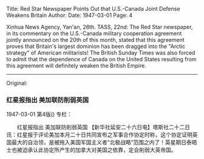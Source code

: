 Title: Red Star Newspaper Points Out that U.S.-Canada Joint Defense Weakens Britain
Author:
Date: 1947-03-01
Page: 4

Xinhua News Agency, Yan'an, 26th. TASS, 22nd: The Red Star newspaper, in its commentary on the U.S.-Canada military cooperation agreement jointly announced on the 20th of this month, stated that this agreement proves that Britain's largest dominion has been dragged into the "Arctic strategy" of American militarists! The British Sunday Times was also forced to admit that the dependence of Canada on the United States resulting from this agreement will definitely weaken the British Empire.



<hr /> 

Original: 


### 红星报指出  美加联防削弱英国

1947-03-01
第4版()
专栏：

　　红星报指出
    美加联防削弱英国
    【新华社延安二十六日电】塔斯社二十二日讯：红星报于评论美加本月二十日共同宣布之军事合作协定时称，这个协定证明英国最大的自治领，是被拖入美国军国主义者“北极战略”范围之内了！英星期日泰晤士也被迫承认此协定所产生的加拿大对美国之依靠，定会削弱大英帝国。
